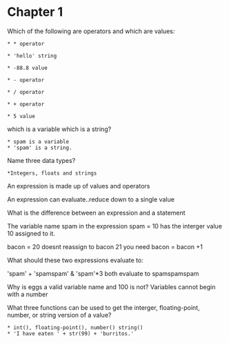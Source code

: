 # Chapter 1
Which of the following are operators and which are values:

	* * operator

	* 'hello' string

	* -88.8 value

	* - operator

	* / operator

	* + operator

	* 5 value

which is a variable which is a string?

	* spam is a variable
	* 'spam' is a string.

Name three data types?
	
	*Integers, floats and strings

An expression is made up of values and operators

An expression can evaluate..reduce down to a single value

What is the difference between an expression and a statement

The variable name spam in the expression spam = 10 has the interger value 10 assigned to it.

bacon = 20 doesnt reassign to bacon 21 you need bacon = bacon +1

What should these two expressions evaluate to:

'spam' + 'spamspam' & 'spam'*3 both evaluate to spamspamspam

Why is eggs a valid variable name and 100 is not? Variables cannot begin with a number

What three functions can be used to get the interger, floating-point, number, or string version of a value?

	* int(), floating-point(), number() string()
	* 'I have eaten ' + str(99) + 'burritos.'
